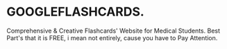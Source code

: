 # GOOGLEFLASHCARDS.
Comprehensive &amp; Creative Flashcards' Website for Medical Students. Best Part's that it is FREE, i mean not entirely, cause you have to Pay Attention.

